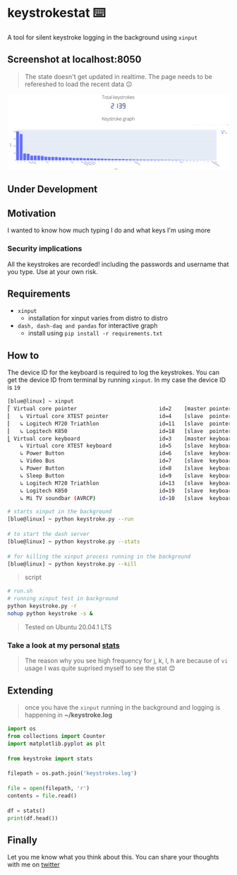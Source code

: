 # keystrokestat :keyboard:

A tool for silent keystroke logging in the background using `xinput`

## Screenshot at localhost:8050
> The state doesn't get updated in realtime. The page needs to be refereshed to load the recent data :neutral_face:

![plotly screenshot](./assets/plotly-scr.png)

## Under Development

## Motivation

I wanted to know how much typing I do and what keys I'm using more

### Security implications

All the keystrokes are recorded! including the passwords and username that you type. Use at your own risk.

## Requirements

+ `xinput` 
    + installation for xinput varies from distro to distro
+ `dash, dash-daq and pandas` for interactive graph
    + install using `pip install -r requirements.txt`



## How to

The device ID for the keyboard is required to log the keystrokes. You can get 
the device ID from terminal by running `xinput`. In my case the device ID is `19`



```bash
[blue@linux] ~ xinput
⎡ Virtual core pointer                    	    id=2	[master pointer  (3)]
⎜   ↳ Virtual core XTEST pointer              	id=4	[slave  pointer  (2)]
⎜   ↳ Logitech M720 Triathlon                 	id=11	[slave  pointer  (2)]
⎜   ↳ Logitech K850                           	id=18	[slave  pointer  (2)]
⎣ Virtual core keyboard                   	    id=3	[master keyboard (2)]
    ↳ Virtual core XTEST keyboard             	id=5	[slave  keyboard (3)]
    ↳ Power Button                            	id=6	[slave  keyboard (3)]
    ↳ Video Bus                               	id=7	[slave  keyboard (3)]
    ↳ Power Button                            	id=8	[slave  keyboard (3)]
    ↳ Sleep Button                            	id=9	[slave  keyboard (3)]
    ↳ Logitech M720 Triathlon                 	id=13	[slave  keyboard (3)]
    ↳ Logitech K850                           	id=19	[slave  keyboard (3)]
    ↳ Mi TV soundbar (AVRCP)                  	id=10	[slave  keyboard (3)]
```


```bash
# starts xinput in the background
[blue@linux] ~ python keystroke.py --run 

# to start the dash server
[blue@linux] ~ python keystroke.py --stats

# for killing the xinput process running in the background
[blue@linux] ~ python keystroke.py --kill

```

> script
```bash
# run.sh
# running xinput test in background
python keystroke.py -r
nohup python keystroke -s &
```

> Tested on Ubuntu 20.04.1 LTS



### Take a look at my personal [stats](./assets/stats.md)

> The reason why you see high frequency for j, k, l, h are because of `vi` usage
> I was quite suprised myself to see the stat :blush: 


## Extending

> once you have the `xinput` running in the background and logging is happening in **~/keystroke.log**

```python
import os
from collections import Counter
import matplotlib.pyplot as plt

from keystroke import stats

filepath = os.path.join('keystrokes.log')

file = open(filepath, 'r')
contents = file.read()

df = stats()
print(df.head())
```


## Finally

Let you me know what you think about this. You can share your thoughts with me on [twitter](https://twitter.com/neelabalan)
